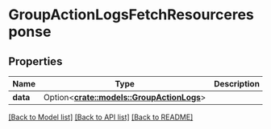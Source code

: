 # GroupActionLogsFetchResourceresponse

## Properties

Name | Type | Description | Notes
------------ | ------------- | ------------- | -------------
**data** | Option<[**crate::models::GroupActionLogs**](groupActionLogs.md)> |  | [optional]

[[Back to Model list]](../README.md#documentation-for-models) [[Back to API list]](../README.md#documentation-for-api-endpoints) [[Back to README]](../README.md)


